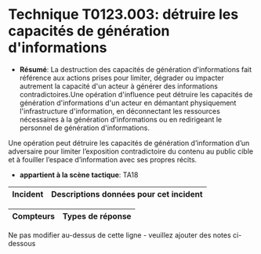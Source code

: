 # Technique T0123.003: détruire les capacités de génération d'informations

* **Résumé**: La destruction des capacités de génération d'informations fait référence aux actions prises pour limiter, dégrader ou impacter autrement la capacité d'un acteur à générer des informations contradictoires.Une opération d'influence peut détruire les capacités de génération d'informations d'un acteur en démantant physiquement l'infrastructure d'information, en déconnectant les ressources nécessaires à la génération d'informations ou en redirigeant le personnel de génération d'informations.

Une opération peut détruire les capacités de génération d’information d’un adversaire pour limiter l’exposition contradictoire du contenu au public cible et à fouiller l’espace d’information avec ses propres récits.

* **appartient à la scène tactique**: TA18


|Incident |Descriptions données pour cet incident |
|-------- |-------------------- |



|Compteurs |Types de réponse |
|-------- |-------------- |


Ne pas modifier au-dessus de cette ligne - veuillez ajouter des notes ci-dessous